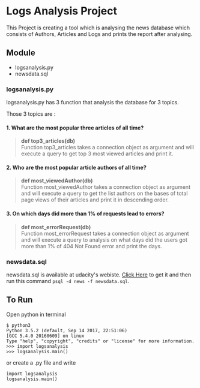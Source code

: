 # Logs Analysis Project

This Project is creating a tool which is analysing the news database which consists of Authors, Articles and Logs and prints the report after analysing.

## Module
* logsanalysis.py
* newsdata.sql

### logsanalysis.py

logsanalysis.py has 3 function that analysis the database for 3 topics.

Those 3 topics are :

#### 1.  What are the most popular three articles of all time?

> **def top3_articles(db)**<br>
> Function top3_articles takes a connection object as argument and will execute
> a query to get top 3 most viewed articles and print it.


#### 2. Who are the most popular article authors of all time?

> **def most_viewedAuthor(db)**<br>
> Function most_viewedAuthor takes a connection object as argument and will execute
> a query to get the list authors on the bases of total page views of their articles and print it in descending order.

#### 3. On which days did more than 1% of requests lead to errors?

> **def most_errorRequest(db)**<br>
> Function most_errorRequest takes a connection object as argument and will execute
> a query to analysis on what days did the users got more than 1% of 404 Not Found error and print the days.

### newsdata.sql

newsdata.sql is available at udacity's webiste.
[Click Here](https://d17h27t6h515a5.cloudfront.net/topher/2016/August/57b5f748_newsdata/newsdata.zip) to get it
and then run this command ```psql -d news -f newsdata.sql```.

## To Run

Open python in terminal
```
$ python3
Python 3.5.2 (default, Sep 14 2017, 22:51:06)
[GCC 5.4.0 20160609] on linux
Type "help", "copyright", "credits" or "license" for more information.
>>> import logsanalysis
>>> logsanalysis.main()

```

or create a .py file and write
```
import logsanalysis
logsanalysis.main()
```
